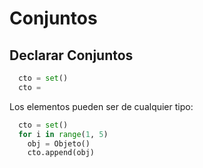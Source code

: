 # Conjuntos

## Declarar Conjuntos
```python
  cto = set()
  cto = 
```
Los elementos pueden ser de cualquier tipo:
```python
  cto = set()
  for i in range(1, 5)
    obj = Objeto()
    cto.append(obj)
```
